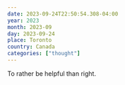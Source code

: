 ```yaml
---
date: 2023-09-24T22:50:54.308-04:00
year: 2023
month: 2023-09
day: 2023-09-24
place: Toronto
country: Canada
categories: ["thought"]
---
```

To rather be helpful than right.
